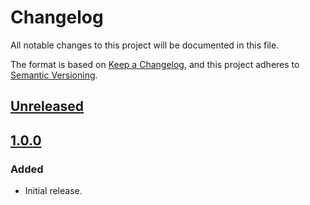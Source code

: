 # Changelog

All notable changes to this project will be documented in this file.

The format is based on [Keep a Changelog](https://keepachangelog.com/en/1.0.0/),
and this project adheres to [Semantic Versioning](https://semver.org/spec/v2.0.0.html).

## [Unreleased]

## [1.0.0]

### Added

- Initial release.

[Unreleased]: https://github.com/metamask/snap-watch-only/compare/v1.0.0...HEAD
[1.0.0]: https://github.com/metamask/snap-watch-only/releases/tag/v1.0.0